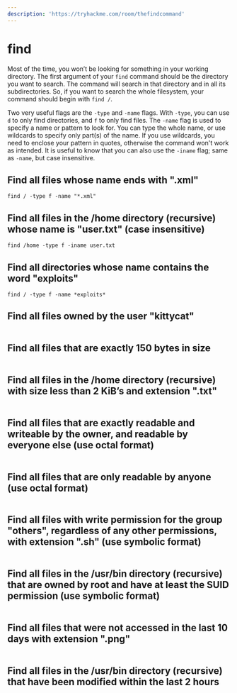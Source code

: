 ```yaml
---
description: 'https://tryhackme.com/room/thefindcommand'
---
```


# find

Most of the time, you won’t be looking for something in your working directory. The first argument of your `find` command should be the directory you want to search. The command will search in that directory and in all its subdirectories. So, if you want to search the whole filesystem, your command should begin with `find /`.

Two very useful flags are the `-type` and `-name` flags. With `-type`, you can use `d` to only find directories, and `f` to only find files. The `-name` flag is used to specify a name or pattern to look for. You can type the whole name, or use wildcards to specify only part\(s\) of the name. If you use wildcards, you need to enclose your pattern in quotes, otherwise the command won't work as intended. It is useful to know that you can also use the `-iname` flag; same as `-name`, but case insensitive.

## Find all files whose name ends with ".xml"

```text
find / -type f -name "*.xml"
```

## Find all files in the /home directory \(recursive\) whose name is "user.txt" \(case insensitive\)

```text
find /home -type f -iname user.txt
```

## Find all directories whose name contains the word "exploits"

```text
find / -type f -name *exploits*
```

## Find all files owned by the user "kittycat"

```text

```

## Find all files that are exactly 150 bytes in size

```text

```

## Find all files in the /home directory \(recursive\) with size less than 2 KiB’s and extension ".txt"

```text

```

## Find all files that are exactly readable and writeable by the owner, and readable by everyone else \(use octal format\)

```text

```

## Find all files that are **only** readable by anyone \(use octal format\)

```text

```

## Find all files with write permission for the group "others", regardless of any other permissions, with extension ".sh" \(use symbolic format\)

```text

```

## Find all files in the /usr/bin directory \(recursive\) that are owned by root and have at least the SUID permission \(use symbolic format\)

```text

```

## Find all files that were not accessed in the last 10 days with extension ".png"

```text

```

## Find all files in the /usr/bin directory \(recursive\) that have been modified within the last 2 hours

```text

```

